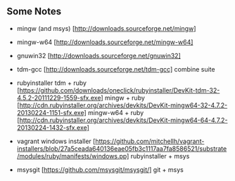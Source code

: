 Some Notes
----------

 * mingw (and msys) [http://downloads.sourceforge.net/mingw]
 * mingw-w64 [http://downloads.sourceforge.net/mingw-w64]
 * gnuwin32 [http://downloads.sourceforge.net/gnuwin32]

 * tdm-gcc [http://downloads.sourceforge.net/tdm-gcc] 
   combine suite 
 
 * rubyinstaller
   tdm + ruby [https://github.com/downloads/oneclick/rubyinstaller/DevKit-tdm-32-4.5.2-20111229-1559-sfx.exe]
   mingw + ruby [http://cdn.rubyinstaller.org/archives/devkits/DevKit-mingw64-32-4.7.2-20130224-1151-sfx.exe]
   mingw-w64 + ruby [http://cdn.rubyinstaller.org/archives/devkits/DevKit-mingw64-64-4.7.2-20130224-1432-sfx.exe]

 * vagrant windows installer 
   [https://github.com/mitchellh/vagrant-installers/blob/27a5ceada640136eae05fb3c1117aa7fa8586521/substrate/modules/ruby/manifests/windows.pp]
   rubyinstaller + msys

 * msysgit [https://github.com/msysgit/msysgit/]
   git + msys

